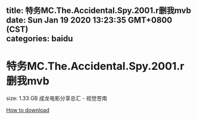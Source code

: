 
title: 特务MC.The.Accidental.Spy.2001.r删我mvb
date: Sun Jan 19 2020 13:23:35 GMT+0800 (CST)    
categories: baidu
---

# 特务MC.The.Accidental.Spy.2001.r删我mvb
size: 1.33 GB
 成龙电影分享总汇 - 视觉苍南
 

[How to download](https://bpcam.bemobtrk.com/go/2ceec3aa-1ca2-46d6-b9ff-aaa5c184517c?jno=909)